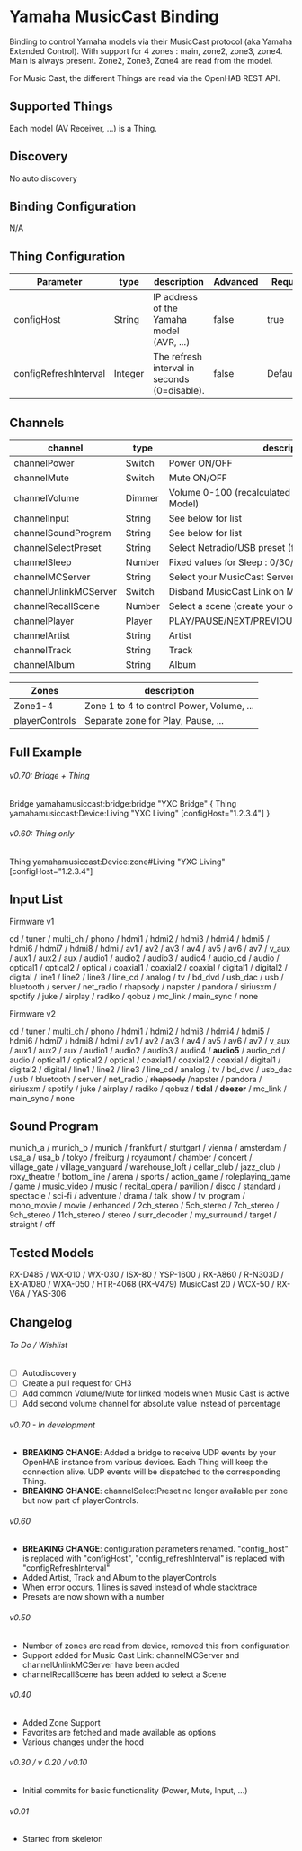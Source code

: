 # Yamaha MusicCast Binding

Binding to control Yamaha models via their MusicCast protocol (aka Yamaha Extended Control).
With support for 4 zones : main, zone2, zone3, zone4. Main is always present. Zone2, Zone3, Zone4 are read from the model.

For Music Cast, the different Things are read via the OpenHAB REST API.

## Supported Things

Each model (AV Receiver, ...) is a Thing.

## Discovery

No auto discovery

## Binding Configuration

N/A

## Thing Configuration

| Parameter              | type    | description                                             | Advanced | Required      |
|------------------------|---------|---------------------------------------------------------|----------|---------------|
| configHost             | String  | IP address of the Yamaha model (AVR, ...)               | false    | true          |
| configRefreshInterval  | Integer | The refresh interval in seconds (0=disable).            | false    | Default=60    |


## Channels

| channel               | type   | description                                           |
|-----------------------|--------|-------------------------------------------------------|
| channelPower          | Switch | Power ON/OFF                                          |
| channelMute           | Switch | Mute ON/OFF                                           |
| channelVolume         | Dimmer | Volume 0-100 (recalculated based on Max Volume Model) |
| channelInput          | String | See below for list                                    |
| channelSoundProgram   | String | See below for list                                    |
| channelSelectPreset   | String | Select Netradio/USB preset (fetched from model)       |
| channelSleep          | Number | Fixed values for Sleep : 0/30/60/90/120               |
| channelMCServer       | String | Select your MusicCast Server                          |
| channelUnlinkMCServer | Switch | Disband MusicCast Link on Master                      |
| channelRecallScene    | Number | Select a scene (create your own dropdown list!)       |
| channelPlayer         | Player | PLAY/PAUSE/NEXT/PREVIOUS/REWIND/FASTFORWARD           |
| channelArtist         | String | Artist                                                |
| channelTrack          | String | Track                                                 |
| channelAlbum          | String | Album                                                 |

| Zones                | description                                          |
|----------------------|------------------------------------------------------|
| Zone1-4              | Zone 1 to 4 to control Power, Volume, ...            |
| playerControls       | Separate zone for Play, Pause, ...                   |

## Full Example

###### v0.70: Bridge + Thing

Bridge yamahamusiccast:bridge:bridge "YXC Bridge" {
Thing yamahamusiccast:Device:Living "YXC Living" [configHost="1.2.3.4"]
}

###### v0.60: Thing only

Thing yamahamusiccast:Device:zone#Living "YXC Living" [configHost="1.2.3.4"]

## Input List

Firmware v1

cd / tuner / multi_ch / phono / hdmi1 / hdmi2 / hdmi3 / hdmi4 / hdmi5 / hdmi6 / hdmi7 /
hdmi8 / hdmi / av1 / av2 / av3 / av4 / av5 / av6 / av7 / v_aux / aux1 / aux2 / aux / audio1 /
audio2 / audio3 / audio4 / audio_cd / audio / optical1 / optical2 / optical / coaxial1 / coaxial2 /
coaxial / digital1 / digital2 / digital / line1 / line2 / line3 / line_cd / analog / tv / bd_dvd /
usb_dac / usb / bluetooth / server / net_radio / rhapsody / napster / pandora / siriusxm /
spotify / juke / airplay / radiko / qobuz / mc_link / main_sync / none

Firmware v2

cd / tuner / multi_ch / phono / hdmi1 / hdmi2 / hdmi3 / hdmi4 / hdmi5 / hdmi6 / hdmi7 / 
hdmi8 / hdmi / av1 / av2 / av3 / av4 / av5 / av6 / av7 / v_aux / aux1 / aux2 / aux / audio1 / 
audio2 / audio3 / audio4 / **audio5** / audio_cd / audio / optical1 / optical2 / optical / coaxial1 / coaxial2 / 
coaxial / digital1 / digital2 / digital / line1 / line2 / line3 / line_cd / analog / tv / bd_dvd / 
usb_dac / usb / bluetooth / server / net_radio / ~~rhapsody~~ /napster / pandora / siriusxm / 
spotify / juke / airplay / radiko / qobuz / **tidal** / **deezer** / mc_link / main_sync / none

## Sound Program

munich_a / munich_b / munich / frankfurt / stuttgart / vienna / amsterdam / usa_a / usa_b /
tokyo / freiburg / royaumont / chamber / concert / village_gate / village_vanguard /
warehouse_loft / cellar_club / jazz_club / roxy_theatre / bottom_line / arena / sports /
action_game / roleplaying_game / game / music_video / music / recital_opera / pavilion /
disco / standard / spectacle / sci-fi / adventure / drama / talk_show / tv_program /
mono_movie / movie / enhanced / 2ch_stereo / 5ch_stereo / 7ch_stereo / 9ch_stereo /
11ch_stereo / stereo / surr_decoder / my_surround / target / straight / off

## Tested Models

RX-D485 / WX-010 / WX-030 / ISX-80 / YSP-1600 / RX-A860 / R-N303D / EX-A1080 / WXA-050 / HTR-4068 (RX-V479)
MusicCast 20 / WCX-50 / RX-V6A / YAS-306

## Changelog

###### To Do / Wishlist

- [ ] Autodiscovery
- [ ] Create a pull request for OH3
- [ ] Add common Volume/Mute for linked models when Music Cast is active
- [ ] Add second volume channel for absolute value instead of percentage

###### v0.70 - In development

- **BREAKING CHANGE**: Added a bridge to receive UDP events by your OpenHAB instance from various devices. Each Thing will keep the connection alive. UDP events will be dispatched to the corresponding Thing. 
- **BREAKING CHANGE**: channelSelectPreset no longer available per zone but now part of playerControls.

###### v0.60

- **BREAKING CHANGE**: configuration parameters renamed. "config_host" is replaced with "configHost", "config_refreshInterval" is replaced with "configRefreshInterval"
- Added Artist, Track and Album to the playerControls
- When error occurs, 1 lines is saved instead of whole stacktrace
- Presets are now shown with a number

###### v0.50

- Number of zones are read from device, removed this from configuration
- Support added for Music Cast Link: channelMCServer and channelUnlinkMCServer have been added
- channelRecallScene has been added to select a Scene

###### v0.40

- Added Zone Support
- Favorites are fetched and made available as options
- Various changes under the hood

###### v0.30 / v 0.20 / v0.10

- Initial commits for basic functionality (Power, Mute, Input, ...)

###### v0.01

- Started from skeleton
